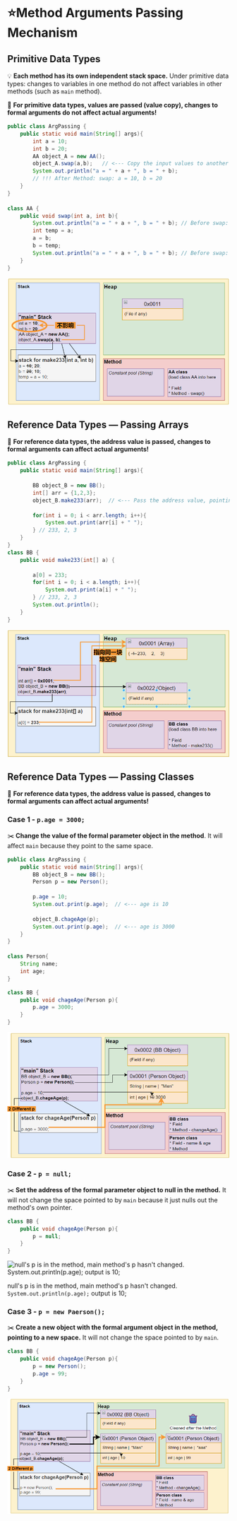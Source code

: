 # ⭐Method Arguments Passing Mechanism

## Primitive Data Types

💡 **Each method has its own independent stack space.**
Under primitive data types: changes to variables in one method do not affect variables in other methods (such as `main` method).

📌 **For primitive data types, values are passed (value copy), changes to formal arguments do not affect actual arguments!**

```java
public class ArgPassing {
	public static void main(String[] args){
		int a = 10;
		int b = 20;
		AA object_A = new AA();
		object_A.swap(a,b);   // <--- Copy the input values to another **independent stack** (not the address value).
		System.out.println("a = " + a + ", b = " + b); 
		// !!! After Method: swap: a = 10, b = 20
	}
}

class AA {
	public void swap(int a, int b){
		System.out.println("a = " + a + ", b = " + b); // Before swap: a = 10, b = 20
		int temp = a;
		a = b;
		b = temp;
		System.out.println("a = " + a + ", b = " + b); // Before swap: a = 20, b = 10
	}
}
```

![make233(int a, int b); 写错了，应该是swap(int a, int b)。](image/6.PrimitiveTypes.png)

## Reference Data Types — Passing Arrays

📌 **For reference data types, the address value is passed, changes to formal arguments can affect actual arguments!**

```java
public class ArgPassing {
	public static void main(String[] args){

		BB object_B = new BB();
		int[] arr = {1,2,3};
		object_B.make233(arr);  // <--- Pass the address value, pointing to the same space.

		for(int i = 0; i < arr.length; i++){
			System.out.print(arr[i] + " ");
		} // 233, 2, 3
	}
}
class BB {
	public void make233(int[] a) {

		a[0] = 233;
		for(int i = 0; i < a.length; i++){
			System.out.print(a[i] + " ");
		} // 233, 2, 3
		System.out.println();
	}
}
```

![Untitled](image/6.Non-pType-Array.png)

## Reference Data Types — Passing Classes

📌 **For reference data types, the address value is passed, changes to formal arguments can affect actual arguments!**

### Case 1 - `p.age = 3000;`

✂️ **Change the value of the formal parameter object in the method**. It will affect `main` because they point to the same space.

```java
public class ArgPassing {
	public static void main(String[] args){
		BB object_B = new BB();
		Person p = new Person();

		p.age = 10;
		System.out.print(p.age);  // <--- age is 10

		object_B.chageAge(p);
		System.out.print(p.age);  // <--- age is 3000
	}
}

class Person{
	String name;
	int age;
}
```

```java
class BB {
	public void chageAge(Person p){
		p.age = 3000;
	}
}
```

![Untitled](image/6.Non-pType-Case1.png)

### Case 2 - `p = null;`

✂️ **Set the address of the formal parameter object to null in the method.** It will not change the space pointed to by `main` because it just nulls out the method's own pointer.

```java
class BB {
	public void chageAge(Person p){
		p = null;
	}
}
```

![null's p is in the method, main method's p hasn't changed.
`System.out.println(p.age);` output is 10;](image/6.Non-pType-Case2.png)

null's p is in the method, main method's p hasn't changed.
`System.out.println(p.age);` output is 10;

### Case 3 - `p = new Paerson();`

✂️ **Create a new object with the formal argument object in the method, pointing to a new space.** It will not change the space pointed to by `main`.

```java
class BB {
	public void chageAge(Person p){
		p = new Person();
		p.age = 99;
	}
}
```

![Untitled](image/6.Non-pType-Case3.png)